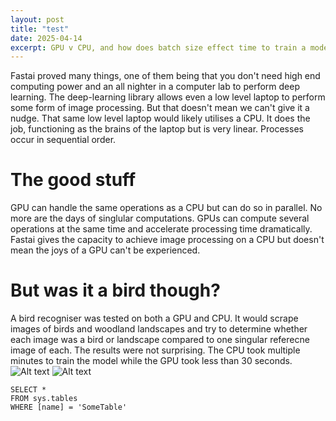 ```yaml
---
layout: post
title: "test"
date: 2025-04-14
excerpt: GPU v CPU, and how does batch size effect time to train a model?
---
```


Fastai proved many things, one of them being that you don't need high end computing power and an all nighter in a computer lab to perform deep learning. The deep-learning library allows even a low level laptop to perform some form of image processing. 
But that doesn't mean we can't give it a nudge. That same low level laptop would likely utilises a CPU. It does the job, functioning as the brains of the laptop but is very linear. Processes occur in sequential order. 

# The good stuff
GPU can handle the same operations as a CPU but can do so in parallel. No more are the days of singlular computations. GPUs can compute several operations at the same time and accelerate processing time dramatically. Fastai gives the capacity to 
achieve image processing on a CPU but doesn't mean the joys of a GPU can't be experienced. 

# But was it a bird though?
A bird recogniser was tested on both a GPU and CPU. It would scrape images of birds and woodland landscapes and try to determine whether each image was a bird or landscape compared to one singular referecne image of each. The results were not surprising. 
The CPU took multiple minutes to train the model while the GPU took less than 30 seconds.  
![Alt text](/assets/images/GPU_time.jpg)
![Alt text](/assets/images/CPU_time.jpg)


 ```tsql
 SELECT *
 FROM sys.tables
 WHERE [name] = 'SomeTable'
 ```
